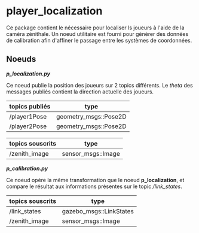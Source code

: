 # player_localization

Ce package contient le nécessaire pour localiser ls joueurs à l'aide de la caméra zénithale. Un noeud utilitaire est fourni pour générer des données de calibration afin d'affiner le passage entre les systèmes de coordonnées. 

## Noeuds
***p_localization.py***

Ce noeud publie la position des joueurs sur 2 topics différents. Le *theta* des messages publiés contient la direction actuelle des joueurs.

| topics publiés  |  type |
|---|---|
| /player1Pose  | geometry_msgs::Pose2D  |
| /player2Pose  | geometry_msgs::Pose2D  |

| topics souscrits  |  type |
|---|---|
| /zenith_image  | sensor_msgs::Image  |

***p_calibration.py***

Ce noeud opère la même transformation que le noeud **p_localization**, et compare le résultat aux informations présentes  sur le topic */link_states*.

  | topics souscrits  |  type |
|---|---|
| /link_states  | gazebo_msgs::LinkStates  |
| /zenith_image  | sensor_msgs::Image  |